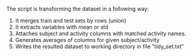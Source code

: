 The script is transforming the dataset in a following way:
1. It merges train and test sets by rows (union)
2. It extracts variables with mean or std
3. Attaches subject and activity columns with matched activity names.
4. Generates averages of columns for given subject/activity
5. Writes the resulted dataset to working directory in file "tidy_set.txt"
